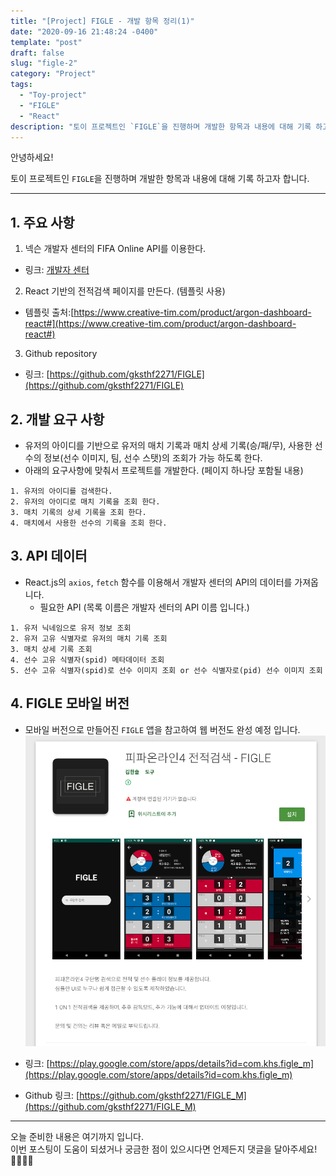 ```yaml
---
title: "[Project] FIGLE - 개발 항목 정리(1)"
date: "2020-09-16 21:48:24 -0400"
template: "post"
draft: false
slug: "figle-2"
category: "Project"
tags:
  - "Toy-project"
  - "FIGLE"
  - "React"
description: "토이 프로젝트인 `FIGLE`을 진행하며 개발한 항목과 내용에 대해 기록 하고자 합니다."
---
```


안녕하세요!

토이 프로젝트인 `FIGLE`을 진행하며 개발한 항목과 내용에 대해 기록 하고자 합니다.
  
-----

## 1. 주요 사항
1. 넥슨 개발자 센터의 FIFA Online API를 이용한다.  
- 링크: [개발자 센터](https://developers.nexon.com/fifaonline4/apiList)

2. React 기반의 전적검색 페이지를 만든다. (템플릿 사용)  
- 템플릿 출처:[https://www.creative-tim.com/product/argon-dashboard-react#](https://www.creative-tim.com/product/argon-dashboard-react#)

3. Github repository  
- 링크: [https://github.com/gksthf2271/FIGLE](https://github.com/gksthf2271/FIGLE)


## 2. 개발 요구 사항
- 유저의 아이디를 기반으로 유저의 매치 기록과 매치 상세 기록(승/패/무), 사용한 선수의 정보(선수 이미지, 팀, 선수 스탯)의 조회가 가능 하도록 한다.  
- 아래의 요구사항에 맞춰서 프로젝트를 개발한다. (페이지 하나당 포함될 내용)
```
1. 유저의 아이디를 검색한다.
2. 유저의 아이디로 매치 기록을 조회 한다.
3. 매치 기록의 상세 기록을 조회 한다.
4. 매치에서 사용한 선수의 기록을 조회 한다.
```

## 3. API 데이터
- React.js의 `axios`, `fetch` 함수를 이용해서 개발자 센터의 API의 데이터를 가져옵니다.  
  - 필요한 API (목록 이름은 개발자 센터의 API 이름 입니다.)
```
1. 유저 닉네임으로 유저 정보 조회
2. 유저 고유 식별자로 유저의 매치 기록 조회
3. 매치 상세 기록 조회
4. 선수 고유 식별자(spid) 메타데이터 조회
5. 선수 고유 식별자(spid)로 선수 이미지 조회 or 선수 식별자로(pid) 선수 이미지 조회
```

## 4. FIGLE 모바일 버전
- 모바일 버전으로 만들어진 `FIGLE` 앱을 참고하여 웹 버전도 완성 예정 입니다.
![모바일 버전](../../../static/assets/images/figle/figle-mobile.png)

- 링크: [https://play.google.com/store/apps/details?id=com.khs.figle_m](https://play.google.com/store/apps/details?id=com.khs.figle_m)
- Github 링크: [https://github.com/gksthf2271/FIGLE_M](https://github.com/gksthf2271/FIGLE_M)


-----

오늘 준비한 내용은 여기까지 입니다.  
이번 포스팅이 도움이 되셨거나 궁금한 점이 있으시다면 언제든지 댓글을 달아주세요!👩🏻‍💻💕



